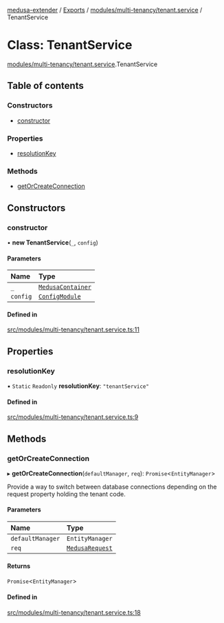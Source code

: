 [medusa-extender](../README.md) / [Exports](../modules.md) / [modules/multi-tenancy/tenant.service](../modules/modules_multi_tenancy_tenant_service.md) / TenantService

# Class: TenantService

[modules/multi-tenancy/tenant.service](../modules/modules_multi_tenancy_tenant_service.md).TenantService

## Table of contents

### Constructors

- [constructor](modules_multi_tenancy_tenant_service.TenantService.md#constructor)

### Properties

- [resolutionKey](modules_multi_tenancy_tenant_service.TenantService.md#resolutionkey)

### Methods

- [getOrCreateConnection](modules_multi_tenancy_tenant_service.TenantService.md#getorcreateconnection)

## Constructors

### constructor

• **new TenantService**(`_`, `config`)

#### Parameters

| Name | Type |
| :------ | :------ |
| `_` | [`MedusaContainer`](../modules/core_types.md#medusacontainer) |
| `config` | [`ConfigModule`](../modules/modules_multi_tenancy_types.md#configmodule) |

#### Defined in

[src/modules/multi-tenancy/tenant.service.ts:11](https://github.com/adrien2p/medusa-extender/blob/a984300/src/modules/multi-tenancy/tenant.service.ts#L11)

## Properties

### resolutionKey

▪ `Static` `Readonly` **resolutionKey**: ``"tenantService"``

#### Defined in

[src/modules/multi-tenancy/tenant.service.ts:9](https://github.com/adrien2p/medusa-extender/blob/a984300/src/modules/multi-tenancy/tenant.service.ts#L9)

## Methods

### getOrCreateConnection

▸ **getOrCreateConnection**(`defaultManager`, `req`): `Promise`<`EntityManager`\>

Provide a way to switch between database connections depending on the request property holding the tenant code.

#### Parameters

| Name | Type |
| :------ | :------ |
| `defaultManager` | `EntityManager` |
| `req` | [`MedusaRequest`](../modules/core_types.md#medusarequest) |

#### Returns

`Promise`<`EntityManager`\>

#### Defined in

[src/modules/multi-tenancy/tenant.service.ts:18](https://github.com/adrien2p/medusa-extender/blob/a984300/src/modules/multi-tenancy/tenant.service.ts#L18)
